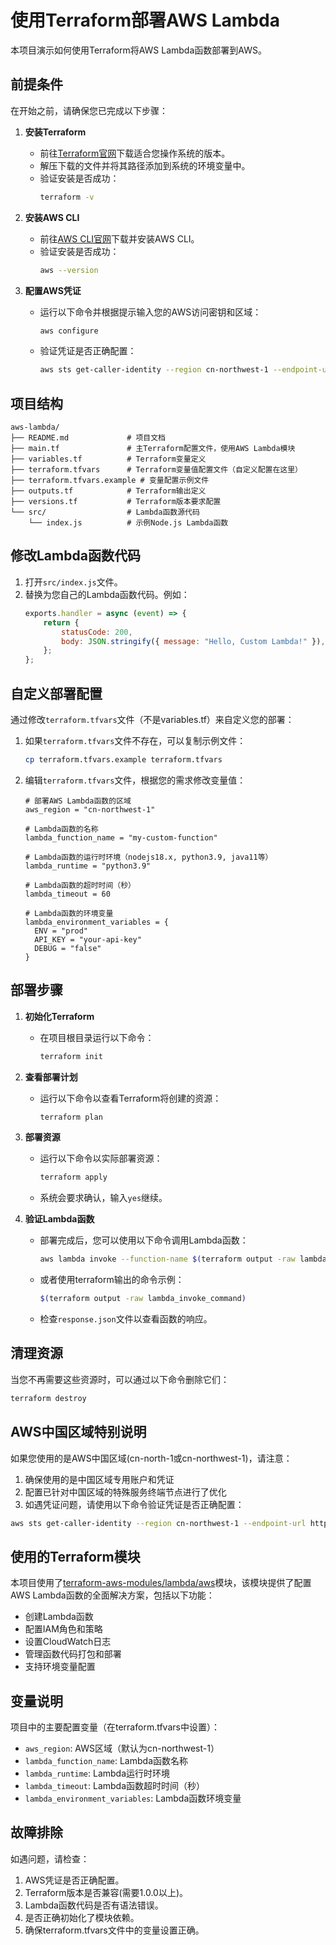 # 使用Terraform部署AWS Lambda

本项目演示如何使用Terraform将AWS Lambda函数部署到AWS。

## 前提条件

在开始之前，请确保您已完成以下步骤：

1. **安装Terraform**
   - 前往[Terraform官网](https://www.terraform.io/downloads.html)下载适合您操作系统的版本。
   - 解压下载的文件并将其路径添加到系统的环境变量中。
   - 验证安装是否成功：
     ```bash
     terraform -v
     ```

2. **安装AWS CLI**
   - 前往[AWS CLI官网](https://aws.amazon.com/cli/)下载并安装AWS CLI。
   - 验证安装是否成功：
     ```bash
     aws --version
     ```

3. **配置AWS凭证**
   - 运行以下命令并根据提示输入您的AWS访问密钥和区域：
     ```bash
     aws configure
     ```
   - 验证凭证是否正确配置：
     ```bash
     aws sts get-caller-identity --region cn-northwest-1 --endpoint-url https://sts.cn-northwest-1.amazonaws.com.cn
     ```

## 项目结构

```
aws-lambda/
├── README.md             # 项目文档
├── main.tf               # 主Terraform配置文件，使用AWS Lambda模块
├── variables.tf          # Terraform变量定义
├── terraform.tfvars      # Terraform变量值配置文件（自定义配置在这里）
├── terraform.tfvars.example # 变量配置示例文件
├── outputs.tf            # Terraform输出定义
├── versions.tf           # Terraform版本要求配置
└── src/                  # Lambda函数源代码
    └── index.js          # 示例Node.js Lambda函数
```

## 修改Lambda函数代码

1. 打开`src/index.js`文件。
2. 替换为您自己的Lambda函数代码。例如：
   ```javascript
   exports.handler = async (event) => {
       return {
           statusCode: 200,
           body: JSON.stringify({ message: "Hello, Custom Lambda!" }),
       };
   };
   ```

## 自定义部署配置

通过修改`terraform.tfvars`文件（不是variables.tf）来自定义您的部署：

1. 如果`terraform.tfvars`文件不存在，可以复制示例文件：
   ```bash
   cp terraform.tfvars.example terraform.tfvars
   ```

2. 编辑`terraform.tfvars`文件，根据您的需求修改变量值：
   ```
   # 部署AWS Lambda函数的区域
   aws_region = "cn-northwest-1"
   
   # Lambda函数的名称
   lambda_function_name = "my-custom-function"
   
   # Lambda函数的运行时环境（nodejs18.x, python3.9, java11等）
   lambda_runtime = "python3.9"
   
   # Lambda函数的超时时间（秒）
   lambda_timeout = 60
   
   # Lambda函数的环境变量
   lambda_environment_variables = {
     ENV = "prod"
     API_KEY = "your-api-key"
     DEBUG = "false"
   }
   ```

## 部署步骤

1. **初始化Terraform**
   - 在项目根目录运行以下命令：
     ```bash
     terraform init
     ```

2. **查看部署计划**
   - 运行以下命令以查看Terraform将创建的资源：
     ```bash
     terraform plan
     ```

3. **部署资源**
   - 运行以下命令以实际部署资源：
     ```bash
     terraform apply
     ```
   - 系统会要求确认，输入`yes`继续。

4. **验证Lambda函数**
   - 部署完成后，您可以使用以下命令调用Lambda函数：
     ```bash
     aws lambda invoke --function-name $(terraform output -raw lambda_function_name) --payload '{}' response.json --region $(terraform output -raw aws_region) --endpoint-url https://lambda.$(terraform output -raw aws_region).amazonaws.com.cn
     ```
   - 或者使用terraform输出的命令示例：
     ```bash
     $(terraform output -raw lambda_invoke_command)
     ```
   - 检查`response.json`文件以查看函数的响应。

## 清理资源

当您不再需要这些资源时，可以通过以下命令删除它们：
```bash
terraform destroy
```

## AWS中国区域特别说明

如果您使用的是AWS中国区域(cn-north-1或cn-northwest-1)，请注意：

1. 确保使用的是中国区域专用账户和凭证
2. 配置已针对中国区域的特殊服务终端节点进行了优化
3. 如遇凭证问题，请使用以下命令验证凭证是否正确配置：

```bash
aws sts get-caller-identity --region cn-northwest-1 --endpoint-url https://sts.cn-northwest-1.amazonaws.com.cn
```

## 使用的Terraform模块

本项目使用了[terraform-aws-modules/lambda/aws](https://registry.terraform.io/modules/terraform-aws-modules/lambda/aws/latest)模块，该模块提供了配置AWS Lambda函数的全面解决方案，包括以下功能：

- 创建Lambda函数
- 配置IAM角色和策略
- 设置CloudWatch日志
- 管理函数代码打包和部署
- 支持环境变量配置

## 变量说明

项目中的主要配置变量（在terraform.tfvars中设置）：

- `aws_region`: AWS区域（默认为cn-northwest-1）
- `lambda_function_name`: Lambda函数名称
- `lambda_runtime`: Lambda运行时环境
- `lambda_timeout`: Lambda函数超时时间（秒）
- `lambda_environment_variables`: Lambda函数环境变量

## 故障排除

如遇问题，请检查：

1. AWS凭证是否正确配置。
2. Terraform版本是否兼容(需要1.0.0以上)。
3. Lambda函数代码是否有语法错误。
4. 是否正确初始化了模块依赖。
5. 确保terraform.tfvars文件中的变量设置正确。